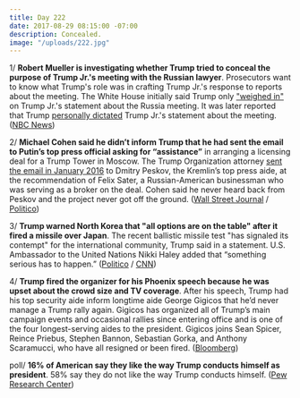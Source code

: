 ```yaml
---
title: Day 222
date: 2017-08-29 08:15:00 -07:00
description: Concealed.
image: "/uploads/222.jpg"
---
```


1/ **Robert Mueller is investigating whether Trump tried to conceal the purpose of Trump Jr.'s meeting with the Russian lawyer**. Prosecutors want to know what Trump's role was in crafting Trump Jr.'s response to reports about the meeting. The White House initially said Trump only ["weighed in"](https://whatthefuckjusthappenedtoday.com/2017/08/01/day-194/#2-the-white-house-said-trump-only-we) on Trump Jr.'s statement about the Russia meeting. It was later reported that Trump [personally dictated](https://whatthefuckjusthappenedtoday.com/2017/08/01/day-194/#1-trump-personally-dictated-trump-jr) Trump Jr.'s statement about the meeting. ([NBC News](https://www.nbcnews.com/news/us-news/mueller-team-asking-if-trump-tried-hide-purpose-trump-tower-n796746))

2/ **Michael Cohen said he didn’t inform Trump that he had sent the email to Putin’s top press official asking for “assistance”** in arranging a licensing deal for a Trump Tower in Moscow. The Trump Organization attorney [sent the email in January 2016](https://whatthefuckjusthappenedtoday.com/2017/08/28/day-221/#4-trumps-attorney-sent-an-email-to-p) to Dmitry Peskov, the Kremlin’s top press aide, at the recommendation of Felix Sater, a Russian-American businessman who was serving as a broker on the deal. Cohen said he never heard back from Peskov and the project never got off the ground. ([Wall Street Journal](https://www.wsj.com/articles/trump-attorney-says-they-discussed-moscow-tower-deal-during-campaign-1503955486) / [Politico](http://www.politico.com/story/2017/08/28/michael-cohen-trump-lawyer-putin-russia-242102))

3/ **Trump warned North Korea that "all options are on the table" after it fired a missile over Japan**. The recent ballistic missile test "has signaled its contempt" for the international community, Trump said in a statement. U.S. Ambassador to the United Nations Nikki Haley added that “something serious has to happen.” ([Politico](http://www.politico.com/story/2017/08/29/trump-shinzo-abe-phone-call-north-korea-242123) / [CNN](http://www.cnn.com/2017/08/28/politics/north-korea-launch-unidentified-projectile/index.html))

4/ **Trump fired the organizer for his Phoenix speech because he was upset about the crowd size and TV coverage**. After his speech, Trump had his top security aide inform longtime aide George Gigicos that he’d never manage a Trump rally again. Gigicos has organized all of Trump’s main campaign events and occasional rallies since entering office and is one of the four longest-serving aides to the president. Gigicos joins Sean Spicer, Reince Priebus, Stephen Bannon, Sebastian Gorka, and Anthony Scaramucci, who have all resigned or been fired. ([Bloomberg](https://www.bloomberg.com/news/articles/2017-08-28/trump-is-said-to-punish-longtime-aide-after-angry-phoenix-speech))

poll/ **16% of American say they like the way Trump conducts himself as president**. 58% say they do not like the way Trump conducts himself. ([Pew Research Center](http://www.people-press.org/2017/08/29/republicans-divided-in-views-of-trumps-conduct-democrats-are-broadly-critical/))